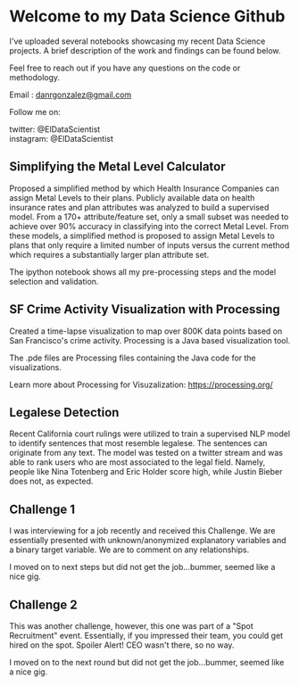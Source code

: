 # Welcome to my Data Science Github

I've uploaded several notebooks showcasing my recent Data Science projects. A brief description of the work and findings can be found below. 

Feel free to reach out if you have any questions on the code or methodology.

Email :    danrgonzalez@gmail.com

Follow me on:

twitter:   @ElDataScientist  
instagram: @ElDataScientist

## Simplifying the Metal Level Calculator

Proposed a simplified method by which Health Insurance Companies can assign Metal Levels to their plans. Publicly available data on health insurance rates and plan attributes was analyzed to build a supervised model. From a 170+ attribute/feature set, only a small subset was needed  to achieve over 90% accuracy in classifying into the correct Metal Level. From these models, a simplified method is proposed to assign Metal Levels to plans that only require a limited number of inputs versus the current method which requires a substantially larger plan attribute set.  

The ipython notebook shows all my pre-processing steps and the model selection and validation. 

## SF Crime Activity Visualization with Processing

Created a time-lapse visualization to map over 800K data points based on San Francisco's crime activity. Processing is a Java based visualization tool.

The .pde files are Processing files containing the Java code for the visualizations. 

Learn more about Processing for Visuzalization: https://processing.org/

## Legalese Detection

Recent California court rulings were utilized to train a supervised NLP model to identify sentences that most resemble legalese. The sentences can originate from any text. The model was tested on a twitter stream and was able to rank users who are most associated to the legal field. Namely, people like Nina Totenberg and Eric Holder score high, while Justin Bieber does not, as expected.

## Challenge 1

I was interviewing for a job recently and received this Challenge. We are essentially presented with unknown/anonymized explanatory variables and a binary target variable. We are to comment on any relationships. 

I moved on to next steps but did not get the job...bummer, seemed like a nice gig.

## Challenge 2

This was another challenge, however, this one was part of a "Spot Recruitment" event. Essentially, if you impressed their team, you could get hired on the spot. Spoiler Alert! CEO wasn't there, so no way. 

I moved on to the next round but did not get the job...bummer, seemed like a nice gig.

